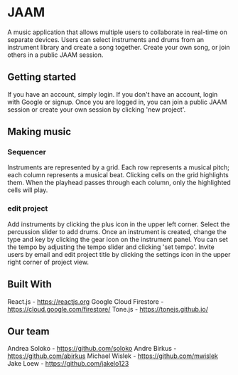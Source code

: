 # JAAM

A music application that allows multiple users to collaborate in real-time on separate devices. Users can select instruments and drums from an instrument library and create a song together. Create your own song, or join others in a public JAAM session.

## Getting started

If you have an account, simply login. If you don't have an account, login with Google or signup.
Once you are logged in, you can join a public JAAM session or create your own session by clicking 'new project'.

## Making music
### Sequencer

Instruments are represented by a grid. Each row represents a musical pitch; each column represents a musical beat. Clicking cells on the grid highlights them. When the playhead passes through each column, only the highlighted cells will play.

### edit project

Add instruments by clicking the plus icon in the upper left corner. Select the percussion slider to add drums. Once an instrument is created, change the type and key by clicking the gear icon on the instrument panel. You can set the tempo by adjusting the tempo slider and clicking 'set tempo'. Invite users by email and edit project title by clicking the settings icon in the upper right corner of project view.

## Built With

React.js - https://reactjs.org
Google Cloud Firestore - https://cloud.google.com/firestore/
Tone.js - https://tonejs.github.io/

## Our team
Andrea Soloko - https://github.com/soloko
Andre Birkus - https://github.com/abirkus
Michael Wislek - https://github.com/mwislek
Jake Loew - https://github.com/jakelo123
